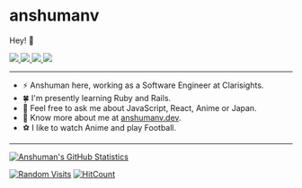 # anshumanv

Hey! :wave:

<p>
  <a href="https://twitter.com/Anshumaniac12">
    <img src="https://img.shields.io/badge/-@Anshumaniac12-1ca0f1?style=flat-square&labelColor=1ca0f1&logo=twitter&logoColor=white&link=https://twitter.com/Anshumaniac12">
   <a/>
  <a href="https://stackoverflow.com/users/7007100/anshuman-verma">
    <img src="https://img.shields.io/badge/-anshumanv-f48024?style=flat-square&labelColor=f48024&logo=stackoverflow&logoColor=white&link=https://stackoverflow.com/users/7007100/anshuman-verma">
   <a/>
  <a href="https://www.linkedin.com/in/anshumanv12/">
    <img src="https://img.shields.io/badge/-anshumanv12-blue?style=flat-square&logo=Linkedin&logoColor=white&link=https://www.linkedin.com/in/anshumanv12/">
  <a/>
   <a href="mailto:me@anshumanv.dev">
    <img src="https://img.shields.io/badge/-me@anshumanv.dev-c14438?style=flat-square&logo=Gmail&logoColor=white&link=mailto:me@anshumanv.dev">
   <a/>
</p>
    
-------
-  ⚡ Anshuman here, working as a Software Engineer at Clarisights. 
-  🍀 I'm presently learning Ruby and Rails.
-  💭 Feel free to ask me about JavaScript, React, Anime or Japan.
-  🍎 Know more about me at [anshumanv.dev](https://anshumanv.dev).
-  ⚽ I like to watch Anime and play Football.
-------

[![Anshuman's GitHub Statistics](https://github-readme-stats.vercel.app/api?username=anshumanv&count_private=true&show_icons=true&include_all_commits=true)](https://github.com/anshumanv)

[![Random Visits](https://randos.online/u/anshumanv)](https://randos.online/u/anshumanv/next)
[![HitCount](http://hits.dwyl.com/anshumanv/anshumanv.svg)](http://hits.dwyl.com/anshumanv/anshumanv)

